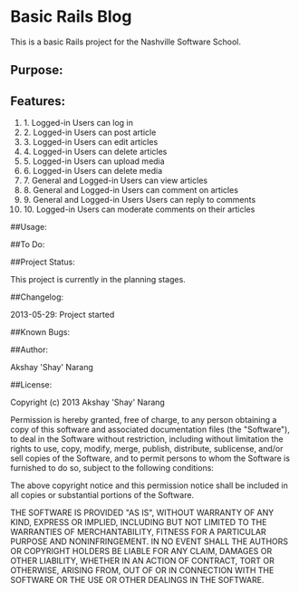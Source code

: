 # Basic Rails Blog

This is a basic Rails project for the Nashville Software School.

## Purpose:

## Features:
<ol>
<li>1. Logged-in Users can log in</li>
<li>2. Logged-in Users can post article</li>
<li>3. Logged-in Users can edit articles</li>
<li>4. Logged-in Users can delete articles</li>
<li>5. Logged-in Users can upload media</li>
<li>6. Logged-in Users can delete media</li>
<li>7. General and Logged-in Users can view articles</li>
<li>8. General and Logged-in Users can comment on articles</li>
<li>9. General and Logged-in Users Users can reply to comments</li>
<li>10. Logged-in Users can moderate comments on their articles</li>
</ol>

##Usage:

##To Do:

##Project Status:

This project is currently in the planning stages.

##Changelog:

2013-05-29: Project started

##Known Bugs:

##Author:

Akshay 'Shay' Narang

##License:

Copyright (c) 2013 Akshay 'Shay' Narang

Permission is hereby granted, free of charge, to any person obtaining a copy
of this software and associated documentation files (the "Software"), to deal
in the Software without restriction, including without limitation the rights
to use, copy, modify, merge, publish, distribute, sublicense, and/or sell
copies of the Software, and to permit persons to whom the Software is
furnished to do so, subject to the following conditions:

The above copyright notice and this permission notice shall be included in
all copies or substantial portions of the Software.

THE SOFTWARE IS PROVIDED "AS IS", WITHOUT WARRANTY OF ANY KIND, EXPRESS OR
IMPLIED, INCLUDING BUT NOT LIMITED TO THE WARRANTIES OF MERCHANTABILITY,
FITNESS FOR A PARTICULAR PURPOSE AND NONINFRINGEMENT. IN NO EVENT SHALL THE
AUTHORS OR COPYRIGHT HOLDERS BE LIABLE FOR ANY CLAIM, DAMAGES OR OTHER
LIABILITY, WHETHER IN AN ACTION OF CONTRACT, TORT OR OTHERWISE, ARISING FROM,
OUT OF OR IN CONNECTION WITH THE SOFTWARE OR THE USE OR OTHER DEALINGS IN
THE SOFTWARE.